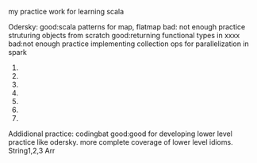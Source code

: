 my practice work for learning scala

Odersky:
good:scala patterns for map, flatmap
bad: not enough practice struturing objects from scratch
good:returning functional types in xxxx 
bad:not enough practice implementing collection ops for parallelization in spark

1)
2) 
3)
4)
5)
6)
7)



Addidional practice: 
codingbat
good:good for developing lower level practice like odersky. more complete
coverage of lower level idioms. 
String1,2,3
Arr 




